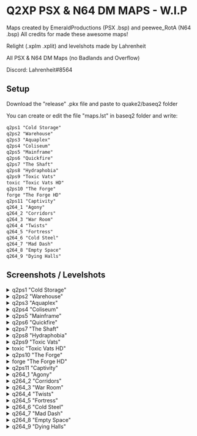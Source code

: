 # Q2XP PSX & N64 DM MAPS - W.I.P
Maps created by EmeraldProductions (PSX .bsp) and peewee_RotA (N64 .bsp)
All credits for made these awesome maps!

Relight (.xplm .xplit) and levelshots made by Lahrenheit

All PSX & N64 DM Maps (no Badlands and Overflow)

Discord: Lahrenheit#8564


## Setup

Download the "release" .pkx file and paste to quake2/baseq2 folder

You can create or edit the file "maps.lst" in baseq2 folder and write:
```
q2ps1 "Cold Storage"
q2ps2 "Warehouse"
q2ps3 "Aquaplex"
q2ps4 "Coliseum"
q2ps5 "Mainframe"
q2ps6 "Quickfire"
q2ps7 "The Shaft"
q2ps8 "Hydraphobia"
q2ps9 "Toxic Vats"
toxic "Toxic Vats HD"
q2ps10 "The Forge"
forge "The Forge HD"
q2ps11 "Captivity"
q264_1 "Agony"
q264_2 "Corridors"
q264_3 "War Room"
q264_4 "Twists"
q264_5 "Fortress"
q264_6 "Cold Steel"
q264_7 "Mad Dash"
q264_8 "Empty Space"
q264_9 "Dying Halls"
```

## Screenshots / Levelshots

<details><summary>q2ps1 "Cold Storage"</summary>
<p>
  
![Screenshot 1](https://github.com/Lahrenheit/Q2XP-PSX-DM-Maps/blob/main/levelshots/q2ps1.jpg)
</p>
</details>

<details><summary>q2ps2 "Warehouse"</summary>
<p>
  
![Screenshot 2](https://github.com/Lahrenheit/Q2XP-PSX-DM-Maps/blob/main/levelshots/q2ps2.jpg)
</p>
</details>

<details><summary>q2ps3 "Aquaplex"</summary>
<p>
  
![Screenshot 3](https://github.com/Lahrenheit/Q2XP-PSX-DM-Maps/blob/main/levelshots/q2ps3.jpg)
</p>
</details>

<details><summary>q2ps4 "Coliseum"</summary>
<p>
  
![Screenshot 4](https://github.com/Lahrenheit/Q2XP-PSX-DM-Maps/blob/main/levelshots/q2ps4.jpg)
</p>
</details>

<details><summary>q2ps5 "Mainframe"</summary>
<p>
  
![Screenshot 5](https://github.com/Lahrenheit/Q2XP-PSX-DM-Maps/blob/main/levelshots/q2ps5.jpg)
</p>
</details>

<details><summary>q2ps6 "Quickfire"</summary>
<p>
  
![Screenshot 6](https://github.com/Lahrenheit/Q2XP-PSX-DM-Maps/blob/main/levelshots/q2ps6.jpg)
</p>
</details>

<details><summary>q2ps7 "The Shaft"</summary>
<p>
  
![Screenshot 7](https://github.com/Lahrenheit/Q2XP-PSX-DM-Maps/blob/main/levelshots/q2ps7.jpg)
</p>
</details>

<details><summary>q2ps8 "Hydraphobia"</summary>
<p>
  
![Screenshot 8](https://github.com/Lahrenheit/Q2XP-PSX-DM-Maps/blob/main/levelshots/q2ps8.jpg)
</p>
</details>

<details><summary>q2ps9 "Toxic Vats"</summary>
<p>
  
![Screenshot 9](https://github.com/Lahrenheit/Q2XP-PSX-DM-Maps/blob/main/levelshots/q2ps9.jpg)
</p>
</details>

<details><summary>toxic "Toxic Vats HD"</summary>
<p>
  
![Screenshot 10](https://github.com/Lahrenheit/Q2XP-PSX-DM-Maps/blob/main/levelshots/toxic.jpg)
</p>
</details>

<details><summary>q2ps10 "The Forge"</summary>
<p>
  
![Screenshot 11](https://github.com/Lahrenheit/Q2XP-PSX-DM-Maps/blob/main/levelshots/q2ps10.jpg)
</p>
</details>

<details><summary>forge "The Forge HD"</summary>
<p>
  
![Screenshot 12](https://github.com/Lahrenheit/Q2XP-PSX-DM-Maps/blob/main/levelshots/forge.jpg)
</p>
</details>

<details><summary>q2ps11 "Captivity"</summary>
<p>
  
![Screenshot 13](https://github.com/Lahrenheit/Q2XP-PSX-DM-Maps/blob/main/levelshots/q2ps11.jpg)
</p>
</details>

<details><summary>q264_1 "Agony"</summary>
<p>
  
![Screenshot 13](https://github.com/Lahrenheit/Q2XP-PSX-DM-Maps/blob/main/levelshots/q264_1.jpg)
</p>
</details>

<details><summary>q264_2 "Corridors"</summary>
<p>
  
![Screenshot 13](https://github.com/Lahrenheit/Q2XP-PSX-DM-Maps/blob/main/levelshots/q264_2.jpg)
</p>
</details>

<details><summary>q264_3 "War Room"</summary>
<p>
  
![Screenshot 13](https://github.com/Lahrenheit/Q2XP-PSX-DM-Maps/blob/main/levelshots/q264_3.jpg)
</p>
</details>

<details><summary>q264_4 "Twists"</summary>
<p>
  
![Screenshot 13](https://github.com/Lahrenheit/Q2XP-PSX-DM-Maps/blob/main/levelshots/q264_4.jpg)
</p>
</details>

<details><summary>q264_5 "Fortress"</summary>
<p>
  
![Screenshot 13](https://github.com/Lahrenheit/Q2XP-PSX-DM-Maps/blob/main/levelshots/q264_5.jpg)
</p>
</details>

<details><summary>q264_6 "Cold Steel"</summary>
<p>
  
![Screenshot 13](https://github.com/Lahrenheit/Q2XP-PSX-DM-Maps/blob/main/levelshots/q264_6.jpg)
</p>
</details>

<details><summary>q264_7 "Mad Dash"</summary>
<p>
  
![Screenshot 13](https://github.com/Lahrenheit/Q2XP-PSX-DM-Maps/blob/main/levelshots/q264_7.jpg)
</p>
</details>

<details><summary>q264_8 "Empty Space"</summary>
<p>
  
![Screenshot 13](https://github.com/Lahrenheit/Q2XP-PSX-DM-Maps/blob/main/levelshots/q264_8.jpg)
</p>
</details>

<details><summary>q264_9 "Dying Halls"</summary>
<p>
  
![Screenshot 13](https://github.com/Lahrenheit/Q2XP-PSX-DM-Maps/blob/main/levelshots/q264_9.jpg)
</p>
</details>


